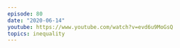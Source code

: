 ```yaml
---
episode: 80
date: "2020-06-14"
youtube: https://www.youtube.com/watch?v=evd6u9MoGsQ
topics: inequality
---
```

